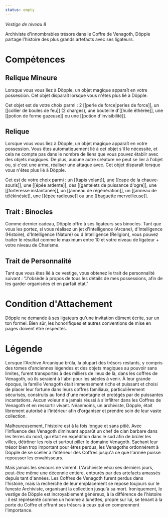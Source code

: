 ```yaml
---
status: empty
---
```

*Vestige de niveau 8*

Archiviste d'innombrables trésors dans le Coffre de Venagoth, Döpple partage l'histoire des plus grands artefacts avec ses ligateurs.

# Compétences

## Relique Mineure
Lorsque vous vous liez à Döpple, un objet magique apparaît en votre possession. Cet objet disparaît lorsque vous n'êtes plus lié à Döpple.

Cet objet est de votre choix parmi : 2 [[perle de force|perles de force]], un [[collier de boules de feu]] (2 charges), une bouteille d'[[huile éthérée]], une [[potion de forme gazeuse]] ou une [[potion d'invisibilité]].

## Relique
Lorsque vous vous liez à Döpple, un objet magique apparaît en votre possession. Vous êtes automatiquement lié à cet objet s'il le nécessite, et cela ne compte pas dans le nombre de liens que vous pouvez établir avec des objets magiques. De plus, aucune autre créature ne peut se lier à l'objet ou, si c'est une arme, réaliser une attaque avec. Cet objet disparaît lorsque vous n'êtes plus lié à Döpple.

Cet est de votre choix parmi : un [[tapis volant]], une [[cape de la chauve-souris]], une [[épée ardente]], des [[gantelets de puissance d'ogre]], une [[forteresse instantanée]], un [[anneau de régénération]], un [[anneau de télékinésie]], une [[épée radieuse]] ou une [[baguette merveilleuse]].

## Trait : Binocles
Comme dernier cadeau, Döpple offre à ses ligateurs ses binocles. Tant que vous les portez, si vous réalisez un jet d'Intelligence (Arcane), d'Intelligence (Histoire), d'Intelligence (Nature) ou d'Intelligence (Religion), vous pouvez traiter le résultat comme le maximum entre 10 et votre niveau de ligateur + votre niveau de Charisme.

## Trait de Personnalité
Tant que vous êtes lié à ce vestige, vous obtenez le trait de personnalité suivant : "J'obsède à propos de tous les détails de mes possessions, afin de les garder organisées et en parfait état."

# Condition d'Attachement
Döpple ne demande à ses ligateurs qu'une invitation dûment écrite, sur un ton formel. Bien sûr, les honorifiques et autres conventions de mise en pages doivent être respectés.

# Légende
Lorsque l'Archive Arcanique brûla, la plupart des trésors restants, y compris des tomes d'anciennes légendes et des objets magiques au pouvoir sans limites, furent transportés à des milliers de lieux de là, dans les coffres de Venagoth, où ils seraient à l'abri pour les siècles à venir. À leur grande époque, la famille Venagoth était immensément riche et puissant et choisi de placer leur fortune dans leurs coffres familiaux, particulièrement sécurisés, construits au fond d'une montagne et protégés par de puissantes incantations. Aucun voleur n'a jamais réussi à s'infiltrer dans les Coffres de Venagoth et en ressortir vivant. Néanmoins, un archiviste, Döpple, était librement autorisé à l'intérieur afin d'organiser et prendre soin de leur vaste collection.

Malheureusement, l'histoire est à la fois longue et sans pitié. Avec l'influence des Venagoth diminuant apparût un chef de clan barbare dans les terres du nord, qui était en expédition dans le sud afin de brûler les villes, détrôner les rois et surtout piller le domaine Venagoth. Sachant leur trésor bien trop important pour êtres perdus, les Venagoths ordonnèrent à Döpple de se sceller à l'intérieur des Coffres jusqu'à ce que l'armée puisse repousser les envahisseurs.

Mais jamais les secours ne vinrent. L'Archiviste vécu ses derniers jours, peut-être même une décennie entière, entourés par des artefacts amassés depuis tant d'années. Les Coffres de Venagoth furent perdus dans l'histoire, mais la recherche de leur emplacement se repose toujours sur le funeste Archiviste, organisant la collection jusqu'à sa mort. Ironiquement, le vestige de Döpple est incroyablement généreux, à la différence de l'histoire : il est représenté comme un homme à lunettes, propre sur lui, se tenant à la porte du Coffre et offrant ses trésors à ceux qui en comprennent l'importance.
